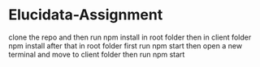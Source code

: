 # Elucidata-Assignment

clone the repo and then run 
npm install 
in root folder then in client folder
npm install
after that in root folder  first run 
npm start 
then open a new terminal and move to client folder then run 
npm start
